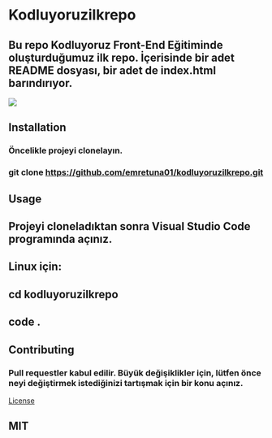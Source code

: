 # Kodluyoruzilkrepo
 ## Bu repo Kodluyoruz Front-End Eğitiminde oluşturduğumuz ilk repo. İçerisinde bir adet README dosyası, bir adet de index.html barındırıyor.
![](https://i.hizliresim.com/li7cc4n.png)

## Installation
### Öncelikle projeyi clonelayın.

### git clone https://github.com/emretuna01/kodluyoruzilkrepo.git
## Usage
## Projeyi cloneladıktan sonra Visual Studio Code programında açınız.

## Linux için:

## cd kodluyoruzilkrepo
## code .
## Contributing
###     Pull requestler kabul edilir. Büyük değişiklikler için, lütfen önce neyi değiştirmek istediğinizi tartışmak için bir konu açınız.

[License](https://choosealicense.com/licenses/mit/)
## MIT
